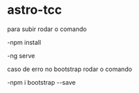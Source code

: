 # astro-tcc

para subir rodar o comando

-npm install

-ng serve

caso de erro no bootstrap rodar o comando

-npm i bootstrap --save
